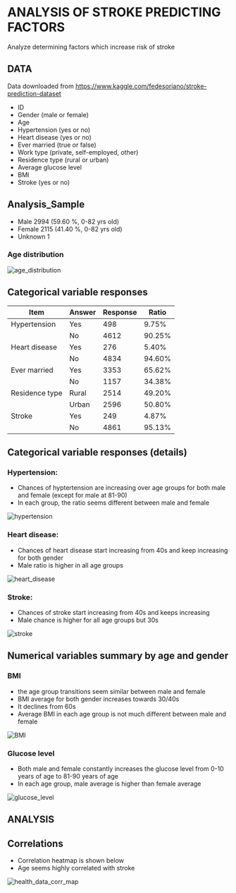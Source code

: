 # ANALYSIS OF STROKE PREDICTING FACTORS
Analyze determining factors which increase risk of stroke

## DATA

Data downloaded from  https://www.kaggle.com/fedesoriano/stroke-prediction-dataset

+ ID
+ Gender (male or female)
+ Age
+ Hypertension (yes or no)
+ Heart disease (yes or no)
+ Ever married (true or false)
+ Work type (private, self-employed, other)
+ Residence type (rural or urban)
+ Average glucose level
+ BMI
+ Stroke (yes or no)

## Analysis_Sample
+ Male    2994  (59.60 %, 0-82 yrs old)
+ Female  2115  (41.40 %, 0-82 yrs old)
+ Unknown 1

### Age distribution
![age_distribution](https://user-images.githubusercontent.com/46631208/111081669-cfdc7280-84da-11eb-81d3-3dae1dec07d3.png)


## Categorical variable responses

| Item | Answer | Response | Ratio |
| ---- | ------ | -------- | ----- |
| Hypertension | Yes | 498 | 9.75% |
|   | No | 4612 | 90.25% |
| Heart disease | Yes | 276 | 5.40% |
|   | No | 4834 | 94.60% |
| Ever married | Yes | 3353 | 65.62% |
|   | No | 1157 | 34.38% |
| Residence type | Rural | 2514 | 49.20% |
|  | Urban | 2596 | 50.80% |
| Stroke | Yes | 249 | 4.87% |
|  | No | 4861 | 95.13% |

## Categorical variable responses (details)

### Hypertension:
+ Chances of hyptertension are increasing over age groups for both male and female (except for male at 81-90)
+ In each group, the ratio seems different between male and female

![hypertension](https://user-images.githubusercontent.com/46631208/111082236-90635580-84dd-11eb-9510-5a259a18d095.png)

### Heart disease:
+ Chances of heart disease start increasing from 40s and keep increasing for both gender
+ Male ratio is higher in all age groups

![heart_disease](https://user-images.githubusercontent.com/46631208/111082275-c7d20200-84dd-11eb-97cd-ea4a453111d0.png)

### Stroke:
+ Chances of stroke start increasing from 40s and keeps increasing
+ Male chance is higher for all age groups but 30s

![stroke](https://user-images.githubusercontent.com/46631208/111082340-1d0e1380-84de-11eb-8dc0-3bf27010cf46.png)

## Numerical variables summary by age and gender

### BMI
+ the age group transitions seem similar between male and female
+ BMI average for both gender increases towards 30/40s
+ It declines from 60s
+ Average BMI in each age group is not much different between male and female

![BMI](https://user-images.githubusercontent.com/46631208/111082462-ce14ae00-84de-11eb-9a24-fe8113d188ab.png)


### Glucose level
+ Both male and female constantly increases the glucose level from 0-10 years of age to 81-90 years of age
+ In each age group, male average is higher than female average

![glucose_level](https://user-images.githubusercontent.com/46631208/111082503-103def80-84df-11eb-897e-b925c11a58b7.png)

## ANALYSIS

## Correlations
+ Correlation heatmap is shown below
+ Age seems highly correlated with stroke

![health_data_corr_map](https://user-images.githubusercontent.com/46631208/112247501-c9f93680-8c2a-11eb-971b-51c207a9ed76.png)













